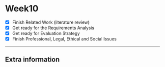 # Week10
- [x] Finish Related Work (literature review)
- [x] Get ready for the Requirements Analysis
- [x] Get ready for Evaluation Strategy
- [x] Finish Professional, Legal, Ethical and Social Issues
---
## Extra information

